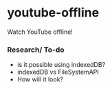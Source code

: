 # youtube-offline
Watch YouTube offline!

### Research/ To-do
* is it possible using indexedDB?
* indexedDB vs FileSystemAPI 
* How will it look?

